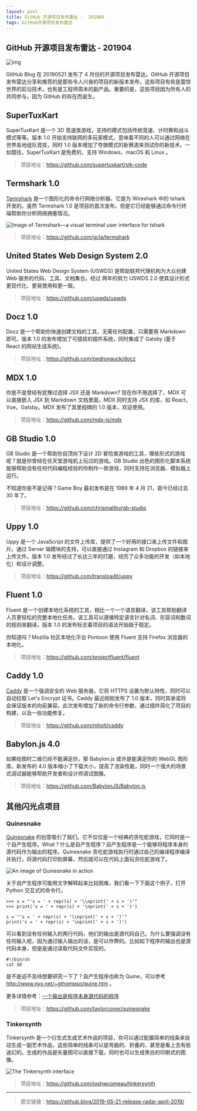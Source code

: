 ```yaml
---
layout: post
title: GitHub 开源项目发布雷达 -  201904
tags: GitHub开源项目发布雷达
---
```


## GitHub 开源项目发布雷达 - 201904

![img](https://github.blog/wp-content/uploads/2019/05/57330617-6a8fed00-70cb-11e9-8c18-aa1ac24fff23.png?fit=1200%2C630)

GitHub Blog 在 20190521 发布了 4 月份的开源项目发布雷达。GitHub 开源项目发布雷达分享和推荐的是那些令人兴奋的项目的新版本发布，这些项目有些是震惊世界的前沿技术，也有是工程师周末的副产品。重要的是，这些项目因为所有人的共同参与，因为 GitHub 的存在而诞生。

## SuperTuxKart

SuperTuxKart 是一个 3D 竞速类游戏，支持的模式包括传统竞速、计时赛和战斗模式等等。版本 1.0 开始支持联网的多玩家模式，意味着不同的人可以通过网络在世界各地组队竞技，同时 1.0 版本增加了夺旗模式的新赛道来测试你的新技术。一如既往，SuperTuxKart 是免费的，支持 Windows、macOS 和 Linux 。

> 项目地址：<https://github.com/supertuxkart/stk-code>

## Termshark 1.0

[Termshark](https://github.com/gcla/termshark) 是一个图形化的命令行网络分析器，它是为 Wireshark 中的 tshark 开发的。虽然 Termshark 1.0 是项目的首次发布，但是它已经能够通过命令行终端帮助你分析网络拥塞情况。

![Image of Termshark—a visual terminal user interface for tshark](https://camo.githubusercontent.com/19352f3a4930206e6c00cbf91696dd55b181f2a2/68747470733a2f2f7465726d736861726b2e696f2f696d616765732f7465726d736861726b2e676966)

> 项目地址：https://github.com/gcla/termshark

## United States Web Design System 2.0

United States Web Design System (USWDS) 是帮助联邦代理机构为大众创建 Web 服务的代码、工具、文档集合。经过 两年的努力 USWDS 2.0 使其设计形式更现代化、更易使用和更一致。

> 项目地址：<https://github.com/uswds/uswds>

## Docz 1.0

Docz 是一个帮助你快速创建文档的工具，无需任何配置，只需要用 Markdown 即可。版本 1.0 的发布增加了可插拔的插件系统，同时集成了 Gatsby (基于 React 的网站生成系统)。

> 项目地址：<https://github.com/pedronauck/docz>

## MDX 1.0

你是不是曾经有犹豫过选择 JSX 还是 Markdown? 现在你不用选择了，MDX 可以直接嵌入 JSX 到 Markdown 文档里面，MDX 同时支持 JSX 的库，如 React，Vue，Gatsby。MDX 发布了其里程碑的 1.0 版本，欢迎使用。

> 项目地址：<https://github.com/mdx-js/mdx>

## GB Studio 1.0

GB Studio 是一个帮助你自顶向下设计 2D 冒险类游戏的工具，哪些形式的游戏呢？就是你曾经在任天堂游戏机上玩过的游戏。GB Studio 出色的图形化脚本系统能够帮助没有任何代码编程经验的你制作一款游戏，同时支持在浏览器、模拟器上运行。

不知道你是不是记得？Game Boy 最初发布是在 1989 年 4 月 21，距今已经过去 30 年了。

> 项目地址：<https://github.com/chrismaltby/gb-studio>

## Uppy 1.0

Uppy 是一个 JavaScript 的文件上传库，提供了一个好用的接口来上传文件和图片。通过 Server 端模块的支持，可以直接通过 Instagram 和 Dropbox 的链接来上传文件。版本 1.0 发布经过了长达三年的打磨，经历了众多功能的开发（如本地化）和设计调整。

> 项目地址：<https://github.com/transloadit/uppy>

## Fluent 1.0

Fluent 是一个创建本地化系统的工具，相比一个一个语言翻译，该工具帮助翻译人员更轻松的完整本地化任务。该工具可以遵循特定语言针对名词、形容词和数词的规则来翻译。版本 1.0 的发布标志着项目的语法开始趋于稳定。

你知道吗？Mozilla 社区本地化平台 Pontoon 使用 Fluent 支持 Firefox 浏览器的本地化。

> 项目地址：<https://github.com/projectfluent/fluent>

## Caddy 1.0

[Caddy](https://caddyserver.com/) 是一个强调安全的 Web 服务器，它将 HTTPS 设置为默认特性，同时可以自动拉取 Let's Encrypt 证书。Caddy 最近刚刚发布了 1.0 版本，同时其承诺将会保证版本的向前兼容。此次发布增加了新的命令行参数，通过插件简化了项目的构建，以及一些功能修复。

> 项目地址：https://github.com/mholt/caddy

## Babylon.js 4.0

如果绘图时二维已经不能满足你，那 Babylon.js 或许是能满足你的 WebGL 图形库。新发布的 4.0 版本缩小了下载大小，提高了渲染性能，同时一个强大的场景式调试器能够帮助开发者和设计师调试图像。

> 项目地址：<https://github.com/BabylonJS/Babylon.js>

## 其他闪光点项目

### Quinesnake

[Quinesnake](https://github.com/taylorconor/quinesnake) 的创意吸引了我们。它不仅仅是一个经典的贪吃蛇游戏，它同时是一个自产生程序。What？什么是自产生程序？自产生程序是一个能够将程序本身的源代码作为输出的程序。Quinesnake 贪吃蛇游戏执行时通过自己的编译程序编译并执行，将源代码打印到屏幕，然后就可以在代码上面玩贪吃蛇游戏了。

![An image of Quinesnake in action](https://i1.wp.com/github.com/taylorconor/quinesnake/raw/master/animation.gif?zoom=2&resize=500%2C348&ssl=1)

关于自产生程序可能用文字解释起来比较困难，我们看一下下面这个例子，打开 Python 交互式的命令行。

```
>>> s = "'s = ' + repr(s) + '\\nprint(' + s + ')'"
>>> print('s = ' + repr(s) + '\nprint(' + s + ')')

s = "'s = ' + repr(s) + '\\nprint(' + s + ')'"
print('s = ' + repr(s) + '\nprint(' + s + ')')
```

可以看到没有任何输入的两行代码，他们的输出是源代码自己。为什么要强调没有任何输入呢，因为通过输入输出的话，是可以作弊的。比如如下程序的输出也是源代码本身，但是是通过读取代码文件实现的。

```
#!/bin/sh
cat $0
```

是不是迫不及待想要研究一下了？自产生程序也称为 Quine，可以参考 http://www.nyx.net/~gthompso/quine.htm 。

更多详情参考：[一个输出是程序本身源代码的程序](<https://mp.weixin.qq.com/s?__biz=MzA3MzE4ODY0Mg==&mid=2455983781&idx=1&sn=0c78039a0430276da539bfcc0602f2d3&chksm=888522e8bff2abfe9fc4755722e7290cb92e53e4c36f87f3f2ca2fccf4ca7a73ef60ff5da7e7&token=1959812655&lang=zh_CN#rd>)

> 项目地址：https://github.com/taylorconor/quinesnake

### Tinkersynth

Tinkersynth 是一个衍生式生成艺术作品的项目，你可以通过配置简单的线条来自动生成一副艺术作品，这些简单的线条可以是弯曲的、折叠的、甚至是看上去有些迷幻的。生成的作品是矢量图可以直接下载，同时也可以生成黑白的印刷式的图像。

![The Tinkersynth interface](https://i1.wp.com/user-images.githubusercontent.com/121322/57332589-e12ee980-70cf-11e9-86c1-85588ead82dc.png?zoom=2&resize=640%2C505&ssl=1)

> 项目地址：<https://github.com/joshwcomeau/tinkersynth>

------

> 原文链接：https://github.blog/2019-05-21-release-radar-april-2019/
